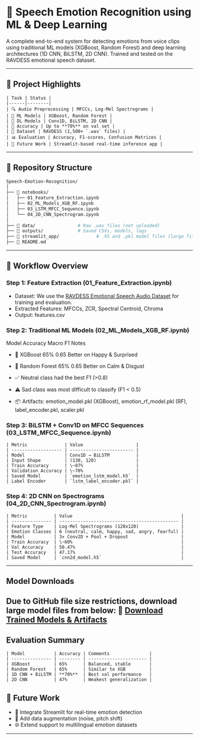 # 🎤 Speech Emotion Recognition using ML & Deep Learning

A complete end-to-end system for detecting emotions from voice clips using traditional ML models (XGBoost, Random Forest) and deep learning architectures (1D CNN, BiLSTM, 2D CNN). Trained and tested on the RAVDESS emotional speech dataset.

---

## 📌 Project Highlights
```
| Task | Status |
|------|--------|
| 🔍 Audio Preprocessing | MFCCs, Log-Mel Spectrograms |
| 🧠 ML Models | XGBoost, Random Forest |
| 🤖 DL Models | Conv1D, BiLSTM, 2D CNN |
| 🎯 Accuracy | Up to **70%** on val set |
| 💾 Dataset | RAVDESS (1,500+ `.wav` files) |
| 📊 Evaluation | Accuracy, F1-scores, Confusion Matrices |
| 🧠 Future Work | Streamlit-based real-time inference app |
```
---

## 📁 Repository Structure

```bash
Speech-Emotion-Recognition/
│
├── 📓 notebooks/
│   ├── 01_Feature_Extraction.ipynb
│   ├── 02_ML_Models_XGB_RF.ipynb
│   ├── 03_LSTM_MFCC_Sequence.ipynb
│   └── 04_2D_CNN_Spectrogram.ipynb
│
├── 📂 data/                # Raw .wav files (not uploaded)
├── 📂 outputs/             # Saved CSVs, models, logs
├── 📂 streamlit_app/              # .h5 and .pkl model files (large files linked below)
├── 📜 README.md
```
---
## 🔧 Workflow Overview
### Step 1: Feature Extraction (01_Feature_Extraction.ipynb)
- Dataset: We use the [RAVDESS Emotional Speech Audio Dataset](https://www.kaggle.com/datasets/uwrfkaggler/ravdess-emotional-speech-audio) for training and evaluation.
- Extracted Features: MFCCs, ZCR, Spectral Centroid, Chroma
- Output: features.csv
### Step 2: Traditional ML Models (02_ML_Models_XGB_RF.ipynb)
Model	Accuracy	Macro F1	Notes
- 🎯 XGBoost	65%	0.65	Better on Happy & Surprised
- 🌲 Random Forest	65%	0.65	Better on Calm & Disgust

- ✅ Neutral class had the best F1 (>0.8)
- ⚠️ Sad class was most difficult to classify (F1 < 0.5)
- 📦 Artifacts: emotion_model.pkl (XGBoost), emotion_rf_model.pkl (RF), label_encoder.pkl, scaler.pkl

### Step 3: BiLSTM + Conv1D on MFCC Sequences (03_LSTM_MFCC_Sequence.ipynb)
```
| Metric              | Value                    |
| ------------------- | ------------------------ |
| Model               | Conv1D → BiLSTM          |
| Input Shape         | (130, 120)               |
| Train Accuracy      | \~87%                    |
| Validation Accuracy | \~70%                    |
| Saved Model         | `emotion_lstm_model.h5`  |
| Label Encoder       | `lstm_label_encoder.pkl` |
```
### Step 4: 2D CNN on Spectrograms (04_2D_CNN_Spectrogram.ipynb)
```
| Metric          | Value                                         |
| --------------- | --------------------------------------------- |
| Feature Type    | Log-Mel Spectrograms (128x128)                |
| Emotion Classes | 6 (neutral, calm, happy, sad, angry, fearful) |
| Model           | 3× Conv2D + Pool + Dropout                    |
| Train Accuracy  | \~60%                                         |
| Val Accuracy    | 50.47%                                        |
| Test Accuracy   | 47.17%                                        |
| Saved Model     | `cnn2d_model.h5`                              |
```
--- 
## Model Downloads
Due to GitHub file size restrictions, download large model files from below:
🔗 [Download Trained Models & Artifacts](https://drive.google.com/drive/folders/15gjFGTaQHEGa1k-tMYmDMdiZoydtCJ_T?usp=sharing)
---
##  Evaluation Summary
```
| Model           | Accuracy | Comments               |
| --------------- | -------- | ---------------------- |
| XGBoost         | 65%      | Balanced, stable       |
| Random Forest   | 65%      | Similar to XGB         |
| 1D CNN + BiLSTM | **70%**  | Best val performance   |
| 2D CNN          | 47%      | Weakest generalization |
```
## 🚀 Future Work
- 🧪 Integrate Streamlit for real-time emotion detection
- 🔁 Add data augmentation (noise, pitch shift)
- 🌐 Extend support to multilingual emotion datasets
--- 
